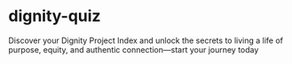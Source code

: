 # dignity-quiz
Discover your Dignity Project Index and unlock the secrets to living a life of purpose, equity, and authentic connection—start your journey today
